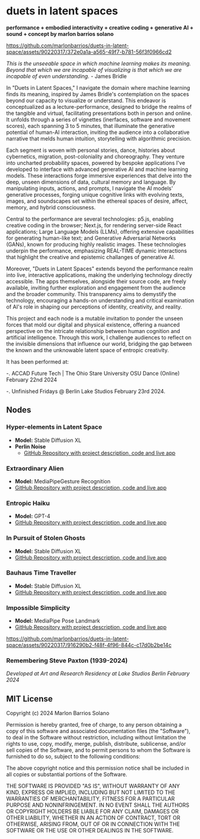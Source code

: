 # duets in latent spaces

**performance + embodied interactivity + creative coding + generative AI + sound + concept by marlon barrios solano**

https://github.com/marlonbarrios/duets-in-latent-space/assets/90220317/372e0a1a-a565-49f7-b781-56f3f0966cd2

*This is the unseeable space in which machine learning makes its meaning. Beyond that which we are incapable of visualizing is that which we are incapable of even understanding.* - James Bridle

In "Duets in Latent Spaces," I navigate the domain where machine learning finds its meaning, inspired by James Bridle's contemplation on the spaces beyond our capacity to visualize or understand. This endeavor is conceptualized as a lecture-performance, designed to bridge the realms of the tangible and virtual, facilitating presentations both in person and online. It unfolds through a series of vignettes (inerfaces, software and movement scores), each spanning 3 to 5 minutes, that illuminate the generative potential of human-AI interaction, inviting the audience into a collaborative narrative that melds human intuition, storytelling  with algorithmic precision.

Each segment is woven with personal stories, dance, histories about cybernetics, migration, post-coloniality and choreography. They venture into uncharted probability spaces, powered by bespoke applications I've developed to interface with advanced generative AI and machine learning models. These interactions forge immersive experiences that delve into the deep, unseen dimensions of data, cultural memory and language. By manipulating inputs, actions, and prompts, I navigate the AI models' generative processes, forging unique cognitive links with evolving texts, images, and soundscapes set within the ethereal spaces of desire, affect, memory, and hybrid consciousness.

Central to the performance are several technologies: p5.js, enabling creative coding in the browser; Next.js, for rendering server-side React applications; Large Language Models (LLMs), offering extensive capabilities for generating human-like text; and Generative Adversarial Networks (GANs), known for producing highly realistic images. These technologies underpin the performance, emphasizing REAL-TIME dynamic interactions that highlight the creative and epistemic challanges of generative AI.

Moreover, "Duets in Latent Spaces" extends beyond the performance realm into live, interactive applications, making the underlying technology directly accessible. The apps themselves, alongside their source code, are freely available, inviting further exploration and engagement from the audience and the broader community. This transparency aims to demystify the technology, encouraging a hands-on understanding and critical examination of AI's role in shaping our perceptions of identity, creativity, and reality.

This project and each node is a mutable invitation to ponder the unseen forces that mold our digital and physical existence, offering a nuanced perspective on the intricate relationship between human cognition and artificial intelligence. Through this work, I challenge audiences to reflect on the invisible dimensions that influence our world, bridging the gap between the known and the unknowable latent space of entropic creativity.

It has been performed at:

-. ACCAD Future Tech | The Ohio Stare University OSU Dance (Online) February 22nd 2024

-. Unfinished Fridays @ Berlin Lake Studios February 23rd 2024.

## Nodes

### Hyper-elements in Latent Space
- **Model:** Stable Diffusion XL
- **Perlin Noise**
  - [GitHub Repository with project description, code and live app](https://github.com/marlonbarrios/perlin-noise-latent-space)

### Extraordinary Alien

- **Model:** MediaPipeGesture Recognition
- [GitHub Repository with project description, code and live app](h)

### Entropic Haiku

- **Model:** GPT-4
- [GitHub Repository with project description, code and live app](https://github.com/marlonbarrios/entropic_haiku)

### In Pursuit of Stolen Ghosts

- **Model:** Stable Diffusion XL
- [GitHub Repository with project description, code and live app](https://github.com/marlonbarrios/in-pursuit-of-stolen-ghosts)

### Bauhaus Time Traveller

- **Model:** Stable Diffusion XL
- [GitHub Repository with project description, code and live app](https://github.com/marlonbarrios/bauhaus-time-traveler)

### Impossible Simplicity

- **Model:** MediaPipe Pose Landmark
- [GitHub Repository with project description, code and live app](https://github.com/marlonbarrios/impossible-simplicity)


https://github.com/marlonbarrios/duets-in-latent-space/assets/90220317/916290b2-f48f-4f96-844c-c17d0b2be14c


### Remembering Steve Paxton (1939-2024)

*Developed at Art and Research Residency at Lake Studios Berlin February 2024*

## MIT License

Copyright (c) 2024 Marlon Barrios Solano

Permission is hereby granted, free of charge, to any person obtaining a copy
of this software and associated documentation files (the "Software"), to deal
in the Software without restriction, including without limitation the rights
to use, copy, modify, merge, publish, distribute, sublicense, and/or sell
copies of the Software, and to permit persons to whom the Software is
furnished to do so, subject to the following conditions:

The above copyright notice and this permission notice shall be included in all
copies or substantial portions of the Software.

THE SOFTWARE IS PROVIDED "AS IS", WITHOUT WARRANTY OF ANY KIND, EXPRESS OR
IMPLIED, INCLUDING BUT NOT LIMITED TO THE WARRANTIES OF MERCHANTABILITY,
FITNESS FOR A PARTICULAR PURPOSE AND NONINFRINGEMENT. IN NO EVENT SHALL THE
AUTHORS OR COPYRIGHT HOLDERS BE LIABLE FOR ANY CLAIM, DAMAGES OR OTHER
LIABILITY, WHETHER IN AN ACTION OF CONTRACT, TORT OR OTHERWISE, ARISING FROM,
OUT OF OR IN CONNECTION WITH THE SOFTWARE OR THE USE OR OTHER DEALINGS IN THE
SOFTWARE.
